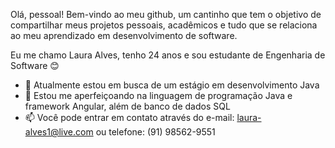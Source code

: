 Olá, pessoal! Bem-vindo ao meu github, um cantinho que tem o objetivo de compartilhar meus projetos pessoais, acadêmicos e tudo que se relaciona ao meu aprendizado em desenvolvimento de software.


Eu me chamo Laura Alves, tenho 24 anos e sou estudante de Engenharia de Software 😊

- 🔭 Atualmente estou em busca de um estágio em desenvolvimento Java
- 🌱 Estou me aperfeiçoando na linguagem de programação Java e framework Angular, além de banco de dados SQL
- 📫 Você pode entrar em contato através do e-mail: laura-alves1@live.com ou telefone: (91) 98562-9551


